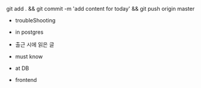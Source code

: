 

git add . && git commit -m 'add content for today' && git push origin master

- troubleShooting


- in postgres


- 출근 시에 읽은 글 

- must know 




- at DB 


- frontend


